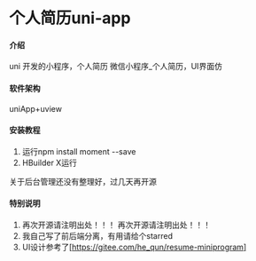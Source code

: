 # 个人简历uni-app

#### 介绍
uni 开发的小程序，个人简历 微信小程序_个人简历，UI界面仿[](https://gitee.com/he_qun/resume-miniprogram#only_comment_project)
#### 软件架构
uniApp+uview


#### 安装教程
1.  运行npm install moment --save
2.  HBuilder X运行


关于后台管理还没有整理好，过几天再开源



#### 特别说明
1.  再次开源请注明出处！！！ 再次开源请注明出处！！！ 
2.  我自己写了前后端分离，有用请给个starred
3.  UI设计参考了[https://gitee.com/he_qun/resume-miniprogram]




